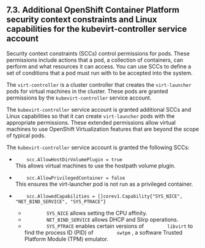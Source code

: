 ## 7.3. Additional OpenShift Container Platform security context constraints and Linux capabilities for the kubevirt-controller service account




Security context constraints (SCCs) control permissions for pods. These permissions include actions that a pod, a collection of containers, can perform and what resources it can access. You can use SCCs to define a set of conditions that a pod must run with to be accepted into the system.

The `virt-controller` is a cluster controller that creates the `virt-launcher` pods for virtual machines in the cluster. These pods are granted permissions by the `kubevirt-controller` service account.

The `kubevirt-controller` service account is granted additional SCCs and Linux capabilities so that it can create `virt-launcher` pods with the appropriate permissions. These extended permissions allow virtual machines to use OpenShift Virtualization features that are beyond the scope of typical pods.

The `kubevirt-controller` service account is granted the following SCCs:

-  `    scc.AllowHostDirVolumePlugin = true`     
This allows virtual machines to use the hostpath volume plugin.
-  `    scc.AllowPrivilegedContainer = false`     
This ensures the virt-launcher pod is not run as a privileged container.
-  `    scc.AllowedCapabilities = []corev1.Capability{"SYS_NICE", "NET_BIND_SERVICE", "SYS_PTRACE"}`     

    
    
    -  `        SYS_NICE` allows setting the CPU affinity.
    -  `        NET_BIND_SERVICE` allows DHCP and Slirp operations.
    -  `        SYS_PTRACE` enables certain versions of `        libvirt` to find the process ID (PID) of `        swtpm` , a software Trusted Platform Module (TPM) emulator.
    


